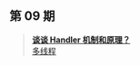 ## 第 09 期

> [**谈谈 Handler 机制和原理？**](https://github.com/Moosphan/Android-Daily-Interview/issues/9)  
[多线程](https://segmentfault.com/a/1190000020264865?utm_source=tag-newest) 

